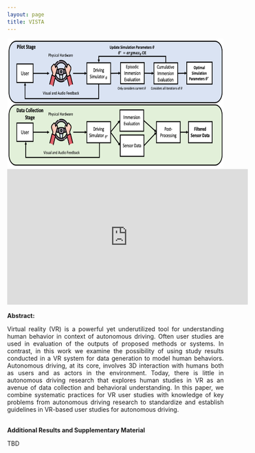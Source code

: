 ```yaml
---
layout: page
title: VISTA
---
```



<img src="VISTA_Diagram.png" width="800" height="300">


<!-- |Paper|Datasets|Code| -->
<!-- |:---|---|---| -->
<!-- |[**ICRA 2023 (TBD)**](https://arxiv.org)| [**GDrive (TBD)**](https://google.com)| [**Github (TBD)**](https://github.com)     |  -->

<iframe width="560" height="315" src="https://www.youtube.com/embed/EyOQBs2-RPs" title="YouTube video player" frameborder="0" allow="accelerometer; autoplay; clipboard-write; encrypted-media; gyroscope; picture-in-picture" allowfullscreen></iframe>

<!-- <b>Authors: </b> 
<a href="https://laurayuzheng.github.io/">Laura Zheng</a>, 
<a href="https://github.com/SonSang">Sanghyun Son</a>, 
<a href="https://www.cs.umd.edu/people/lin">Ming Lin</a> -->

<b>Abstract:</b> 
<div style="text-align: justify"> 
Virtual reality (VR) is a powerful yet underutilized tool for understanding human behavior in context of autonomous driving.
Often user studies are used in evaluation of the outputs of proposed methods or systems.  In contrast, in this work we examine the possibility of using study results 
conducted in a VR system for data generation to model human behaviors. Autonomous driving, at its core, involves 3D interaction with humans both as users and as actors in the environment. Today, there is little in autonomous driving research that explores human studies in VR as an avenue of data collection and behavioral understanding. 
In this paper, we combine systematic practices for VR user studies with knowledge of key problems from autonomous driving research to standardize and establish guidelines in VR-based user studies for autonomous driving.
</div>

<br>

<b>Additional Results and Supplementary Material</b> 
<div style="text-align: justify"> 
TBD

<!-- <img src="https://obj.umiacs.umd.edu/gamma-umd-website-imgs/researchdirections/autonomousdriving/trafficdriving/all_scenarios.png" width="1024" height="780">
Average velocity of traffic flow over time for each of the 26 CARLA Leaderboard Test Scenarios.
We show the traffic flow of LBC (baseline) versus our method for each of the 26 Test Scenarios over 1000 timesteps. For most scenarios, with the exception of scenarios 8, 16, and 22, our method improves the local traffic flow by increasing average velocity.  -->

<br>


</div>


<!-- Please cite our work if you found it useful:

```
@unpublished{zhengsonlin_trafficdriving_2023,
  title={Traffic-Aware Autonomous Driving with Differentiable Traffic Simulation},
  author={Zheng, Laura and Son, Sanghyun and Lin, Ming C},
  year={2023}, 
  note={Under review at ICRA 2023}
}
``` -->